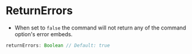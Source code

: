 # ReturnErrors
* When set to `false` the command will not return any of the command option's error embeds.
```js
returnErrors: Boolean // Default: true
```